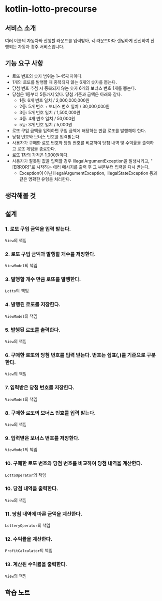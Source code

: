 # kotlin-lotto-precourse

## 서비스 소개

여러 이름의 자동차와 진행할 라운드를 입력받아, 각 라운드마다 랜덤하게 전진하여 진행되는 자동차 경주 서비스입니다.

## 기능 요구 사항

- 로또 번호의 숫자 범위는 1~45까지이다.
- 1개의 로또를 발행할 때 중복되지 않는 6개의 숫자를 뽑는다.
- 당첨 번호 추첨 시 중복되지 않는 숫자 6개와 보너스 번호 1개를 뽑는다.
- 당첨은 1등부터 5등까지 있다. 당첨 기준과 금액은 아래와 같다.
    - 1등: 6개 번호 일치 / 2,000,000,000원
    - 2등: 5개 번호 + 보너스 번호 일치 / 30,000,000원
    - 3등: 5개 번호 일치 / 1,500,000원
    - 4등: 4개 번호 일치 / 50,000원
    - 5등: 3개 번호 일치 / 5,000원
- 로또 구입 금액을 입력하면 구입 금액에 해당하는 만큼 로또를 발행해야 한다.
- 당첨 번호와 보너스 번호를 입력받는다.
- 사용자가 구매한 로또 번호와 당첨 번호를 비교하여 당첨 내역 및 수익률을 출력하고 로또 게임을 종료한다.
- 로또 1장의 가격은 1,000원이다.
- 사용자가 잘못된 값을 입력할 경우 IllegalArgumentException을 발생시키고, "[ERROR]"로 시작하는 에러 메시지를 출력 후 그 부분부터 입력을 다시 받는다.
    - Exception이 아닌 IllegalArgumentException, IllegalStateException 등과 같은 명확한 유형을 처리한다.

## 생각해볼 것

## 설계

### 1. 로또 구입 금액을 입력 받는다.

`View`의 책임

### 2. 로또 구입 금액과 발행할 개수를 저장한다.

`ViewModel`의 책임

### 3. 발행할 개수 만큼 로또를 발행한다.

`Lotto`의 책임

### 4. 발행된 로또를 저장한다.

`ViewModel`의 책임

### 5. 발행된 로또를 출력한다.

`View`의 책임

### 6. 구매한 로또의 당첨 번호를 입력 받는다. 번호는 쉼표(,)를 기준으로 구분한다.

`View`의 책임

### 7. 입력받은 당첨 번호를 저장한다.

`ViewModel`의 책임

### 8. 구매한 로또의 보너스 번호를 입력 받는다.

`View`의 책임

### 9. 입력받은 보너스 번호를 저장한다.

`ViewModel`의 책임

### 10. 구매한 로또 번호와 당첨 번호를 비교하여 당첨 내역을 계산한다.

`LottoOperator`의 책임

### 10. 당첨 내역을 출력한다.

`View`의 책임

### 11. 당첨 내역에 따른 금액을 계산한다.

`LotteryOperator`의 책임

### 12. 수익률을 계산한다.

`ProfitCalculator`의 책임

### 13. 계산된 수익률을 출력한다.

`View`의 책임

## 학습 노트

